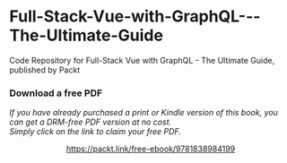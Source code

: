 # Full-Stack-Vue-with-GraphQL---The-Ultimate-Guide
Code Repository for Full-Stack Vue with GraphQL - The Ultimate Guide, published by Packt
### Download a free PDF

 <i>If you have already purchased a print or Kindle version of this book, you can get a DRM-free PDF version at no cost.<br>Simply click on the link to claim your free PDF.</i>
<p align="center"> <a href="https://packt.link/free-ebook/9781838984199">https://packt.link/free-ebook/9781838984199 </a> </p>